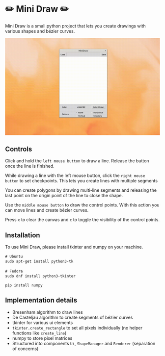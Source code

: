 # ✏️ Mini Draw ✏️

Mini Draw is a small python project that lets you create drawings with various shapes and bézier curves.

![showcase video](showcase.gif)

## Controls

Click and hold the `left mouse button` to draw a line. Release the button once the line is finished.

While drawing a line with the left mouse button, click the `right mouse button` to set checkpoints. This lets you create lines with multiple segments

You can create polygons by drawing multi-line segments and releasing the last point on the origin point of the line to close the shape.

Use the `middle mouse button` to draw the control points. With this action you can move lines and create bézier curves.

Press `x` to clear the canvas and `c` to toggle the visibility of the control points.

## Installation

To use Mini Draw, please install tkinter and numpy on your machine.

```shell
# Ubuntu
sudo apt-get install python3-tk

# Fedora
sudo dnf install python3-tkinter
```

```text
pip install numpy
```

## Implementation details

- Bresenham algorithm to draw lines
- De Casteljau algorithm to create segments of bézier curves
- tkinter for various ui elements
- `tkinter.create_rectangle` to set all pixels individually (no helper functions like `create_line`)
- numpy to store pixel matrices
- Structured into components `Ui`, `ShapeManager` and `Renderer` (separation of concerns)
